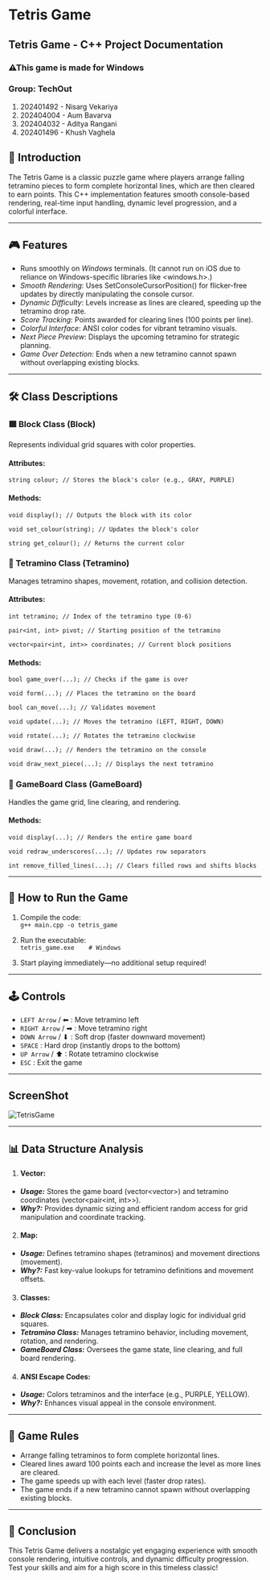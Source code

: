 # Tetris Game

## Tetris Game - C++ Project Documentation

### ⚠This game is made for Windows

### Group: TechOut
1. 202401492 - Nisarg Vekariya  
2. 202404004 - Aum Bavarva  
3. 202404032 - Aditya Rangani  
4. 202401496 - Khush Vaghela  

## 📌 Introduction  
The Tetris Game is a classic puzzle game where players arrange falling tetramino pieces to form complete horizontal lines, which are then cleared to earn points. This C++ implementation features smooth console-based rendering, real-time input handling, dynamic level progression, and a colorful interface.

---

## 🎮 Features  
- Runs smoothly on *Windows* terminals. (It cannot run on iOS due to reliance on Windows-specific libraries like <windows.h>.)  
- *Smooth Rendering*: Uses SetConsoleCursorPosition() for flicker-free updates by directly manipulating the console cursor.  
- *Dynamic Difficulty*: Levels increase as lines are cleared, speeding up the tetramino drop rate.  
- *Score Tracking*: Points awarded for clearing lines (100 points per line).  
- *Colorful Interface*: ANSI color codes for vibrant tetramino visuals.  
- *Next Piece Preview*: Displays the upcoming tetramino for strategic planning.  
- *Game Over Detection*: Ends when a new tetramino cannot spawn without overlapping existing blocks.  

---

## 🛠 Class Descriptions  
### 🟥 Block Class (Block)  
Represents individual grid squares with color properties.  
#### Attributes:  
```string colour; // Stores the block's color (e.g., GRAY, PURPLE)```

#### Methods:
```
void display(); // Outputs the block with its color

void set_colour(string); // Updates the block's color

string get_colour(); // Returns the current color
```

### 🧩 Tetramino Class (Tetramino)  
Manages tetramino shapes, movement, rotation, and collision detection.  
#### Attributes:  
```
int tetramino; // Index of the tetramino type (0-6)

pair<int, int> pivot; // Starting position of the tetramino

vector<pair<int, int>> coordinates; // Current block positions
```

#### Methods:  
```
bool game_over(...); // Checks if the game is over

void form(...); // Places the tetramino on the board

bool can_move(...); // Validates movement

void update(...); // Moves the tetramino (LEFT, RIGHT, DOWN)

void rotate(...); // Rotates the tetramino clockwise

void draw(...); // Renders the tetramino on the console

void draw_next_piece(...); // Displays the next tetramino
```

### 🎲 GameBoard Class (GameBoard)  
Handles the game grid, line clearing, and rendering.  
#### Methods:  
```
void display(...); // Renders the entire game board

void redraw_underscores(...); // Updates row separators

int remove_filled_lines(...); // Clears filled rows and shifts blocks
```

---

## 🚀 How to Run the Game  
1. Compile the code:  
```g++ main.cpp -o tetris_game```
  
3. Run the executable:  
```tetris_game.exe    # Windows```

4. Start playing immediately—no additional setup required!  

---

## 🕹 Controls  
- ```LEFT Arrow``` / ⬅ : Move tetramino left  
- ```RIGHT Arrow``` / ➡ : Move tetramino right  
- ```DOWN Arrow``` / ⬇ : Soft drop (faster downward movement)  
- ```SPACE``` : Hard drop (instantly drops to the bottom)  
- ```UP Arrow``` / ⬆ : Rotate tetramino clockwise  
- ```ESC``` : Exit the game  

---

## ScreenShot
![TetrisGame](https://github.com/username/repo/assets/image.png)

---

## 📊 Data Structure Analysis  
1. #### Vector:  
- ***Usage:*** Stores the game board (vector<vector<Block>>) and tetramino coordinates (vector<pair<int, int>>).  
- ***Why?:*** Provides dynamic sizing and efficient random access for grid manipulation and coordinate tracking.  

2. #### Map:  
- ***Usage:*** Defines tetramino shapes (tetraminos) and movement directions (movement).  
- ***Why?:*** Fast key-value lookups for tetramino definitions and movement offsets.  

3. #### Classes:  
- ***Block Class:*** Encapsulates color and display logic for individual grid squares.  
- ***Tetramino Class:*** Manages tetramino behavior, including movement, rotation, and rendering.  
- ***GameBoard Class:*** Oversees the game state, line clearing, and full board rendering.  

4. #### ANSI Escape Codes:  
- ***Usage:*** Colors tetraminos and the interface (e.g., PURPLE, YELLOW).  
- ***Why?:*** Enhances visual appeal in the console environment.  

---

## 📜 Game Rules  
- Arrange falling tetraminos to form complete horizontal lines.  
- Cleared lines award 100 points each and increase the level as more lines are cleared.  
- The game speeds up with each level (faster drop rates).  
- The game ends if a new tetramino cannot spawn without overlapping existing blocks.  

---

## 🎯 Conclusion  
This Tetris Game delivers a nostalgic yet engaging experience with smooth console rendering, intuitive controls, and dynamic difficulty progression. Test your skills and aim for a high score in this timeless classic!
